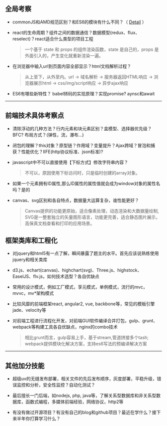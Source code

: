 ## 全局考察

* commonJS和AMD规范区别？和ES6的模块有什么不同？（ [Detail](../../structure/README.md) ）

* react的生命周期？组件之间的数据通信？数据模型(redux、flux、reselect)？react适合什么类型的项目工程

  > 一个基于 state 和 props 的组件渲染函数，state 是自己的，props 是外面引入的，产生变化就重新渲染一遍。

* 在浏览器中输入url到页面内容全部显示？html文档解析过程？

  > 从上至下，从外至内。url -> 域名解析 -> 服务器返回HTML响应 -> 浏览器展示html -> css/img/script响应 -> 异步ajax响应

* ES6有哪些新特性？ babel转码的实现原理？实现promise? aynsc和await

----

## 前端技术具体考察点

* 清除浮动的几种方法？行内元素和块元素区别？盒模型、选择器优先级？BFC? 布局方式？(弹性，流，瀑布...)

* 闭包的理解？this对象？原型链？作用域？变量提升？Ajax跨域？冒泡和捕获？性能优化？IIFE(http协议标准、json标准)?

* javascript中不可以直接使用【下标方式】修改字符串内容？  

  > 不可以，原因使用下标访问时，只是临时创建的array对象。

* 如果一个元素拥有ID属性,那么ID属性的属性值就会成为window对象的属性名吗？是的

* canvas、svg区别和各自特点，数据量大运算复杂，谁性能更好？

  > Canvas提供的功能更原始，适合像素处理，动态渲染和大数据量绘制, SVG是一整套独立的矢量图形语言，功能更完善，适合静态图片展示，高保真文档查看和打印的应用场景。

## 框架类库和工程化

* 对jquery和html5有一点了解，瞬间暴露了题主的水平。首先应该说熟练使用jquery和相关类库

* d3.js、echart(canvas)、highchart(svg)、Three.js、highstock、EaselJS、flv.js，如何技术选型？各自优缺点

* 常用的设计模式，例如工厂模式，享元模式，单例模式，流行的mvc，mvvc，mv*架构模式

* 比较风靡的前端框架react, angular2, vue, backbone等，常见的模板引擎jade、velocity等

* 对前端工程进行流程化开发，对前端GUI软件编译合并打包，gulp、grunt、webpack等构建工具各自优缺点，nginx的combo技术

  > 相比grunt而言，gulp容易上手，基于stream,管道拼接多个tash; webpack提供模块化解决方案，支持es6写法的预编译解决方案

----

## 其他加分技能

* 超级uv的无缝发布部署，相关文件的先后发布顺序，灰度部署，平稳升级，错误监控和分析，安全性监控？自动化测试？

* 最后擅长一门后端，如nodejs, php, java等，了解关系型数据库和非关系型数据库，函数式编程，多媒体前端经验，网络协议，http2等

* 有没有做过开源项目？有没有自己的blog和github项目？最近在学什么？接下来半年你打算学习什么？

